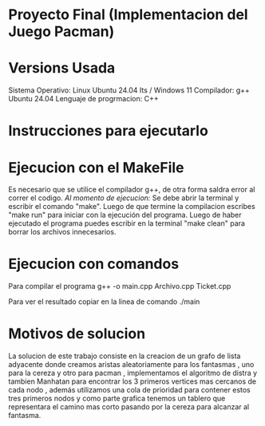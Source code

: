 # Proyecto Final (Implementacion del Juego Pacman)
# Versions Usada
Sistema Operativo: Linux Ubuntu 24.04 Its / Windows 11
Compilador: g++ Ubuntu 24.04 
Lenguaje de progrmacion: C++

# Instrucciones para ejecutarlo

# Ejecucion con el MakeFile
 Es necesario que se utilice el compilador g++, de otra forma saldra error al correr el codigo. 
*Al momento de ejecucion:* Se debe abrir la terminal y escribir el comando "make". Luego de que termine la compilacion 
escribes "make run" para iniciar con la ejecución del programa. Luego de haber ejecutado
el programa puedes escribir en la terminal "make clean" para borrar los archivos
innecesarios.

# Ejecucion con comandos
 Para compilar el programa 
 g++ -o main.cpp Archivo.cpp Ticket.cpp

Para ver el resultado  copiar en la linea de comando 
./main
 
# Motivos de solucion
La solucion de este trabajo consiste en la creacion de un grafo de lista adyacente donde creamos aristas aleatoriamente para los fantasmas , uno para la cereza y otro para pacman , implementamos el algoritmo de distra y tambien Manhatan para encontrar los 3 primeros vertices mas cercanos de cada nodo , además utilizamos una cola de prioridad para contener estos tres primeros nodos  y como parte grafica tenemos  un tablero que representara el camino mas corto pasando por la cereza para alcanzar al fantasma. 
